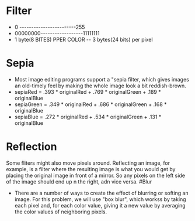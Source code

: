 # Filter
- 0 ------------------------255
- 00000000------------------11111111
- 1 byte(8 BITES) PPER COLOR
-- 3 bytes(24 bits) per pixel
# Sepia
- Most image editing programs support a "sepia filter, which gives images an old-timely feel by making the whole image look a bit reddish-brown.
- sepiaRed = .393 * originalRed + .769 * originalGreen + .189 * originalBlue
- sepiaGreen = .349 * originalRed + .686 * originalGreen + .168 * originalBlue
- sepiaBlue = .272 * originalRed + .534 * originalGreen + .131 * originalBlue
# Reflection
Some fliters might also move pixels around. Reflecting an image, for example, is a filter where the resulting image is what you would get by placing the original image in front of a mirror. So any pixels on the left side of the image should end up n the right, adn vice versa.
#Blur
- There are a number of ways to create the effect of blurring or softing an image. For this problem, we will use "box blur", which workss by taking each pixel and, for each color value, giving it a new value by averaging the color values of neighboring pixels.
